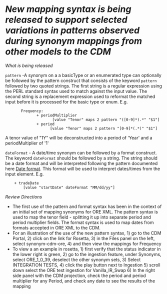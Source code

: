 # *New mapping syntax is being released to support selected variations in patterns observed during synonym mappings from other models to the CDM*

_What is being released_

`pattern` -A synonym on a a basicType or an enumerated type can optionally be followed by the pattern construct that consists of the keyword `pattern` followed by two quoted strings. 
The first string is a regular expression using the PERL standard syntax used to match against the input value. The second string is a replacement expression used to reformat the matched input before it is processed for the basic type or enum. E.g.
```
       Frequency:
              + periodMultiplier
                     [value "Tenor" maps 2 pattern "([0-9]*).*" "$1"]
              + period
					[value "Tenor" maps 2 pattern "[0-9]*(.*)" "$1"]
```
A tenor value of "1Y" will be deconstructed into a period of 'Year' and a periodMultiplier of '1'

`dateFormat` - A date/time synonym can be followed by a format construct. The keyword `dateFormat` should be followed by a string. 
The string should be a date format and will be interpreted following the pattern documented here [Date format](https://docs.oracle.com/javase/8/docs/api/java/time/format/DateTimeFormatter.html). This format will be used to interpret dates/times from the input element.
E.g.
```
	+ tradeDate
		[value "startDate" dateFormat "MM/dd/yy"]
```
_Review Directions_

 - The first use of the pattern and format syntax has been in the context of an initial set of mapping synonyms for ORE XML.  The pattern syntax is used to map the tenor field - splitting it up into separate period and period multiplier fields. The format syntax is used to map dates from formats accepted in ORE XML to the CDM. 
 - For an illustration of the use of the new pattern syntax, 1) go to the CDM Portal, 2) click on the link for Rosetta, 3) in the Files panel on the left, select synonym-cdm-ore, 4) and then view the mappings for Frequency 
 - To view a an example in rosetta, 1) first verify that the status indicator in the lower right is green, 2) go to the ingestion feature, under Synonyms, select ORE_1_0_39,  deselect the other synonym sets, 3) Select INTEGRATION TESTS, 4) click the play button next to Ingestion 5) scroll down select the ORE test ingestion for Vanilla_IR_Swap 6) In the right side panel with the CDM projection, check the period and period multiplier for any Period, and check any date to see the results of the mapping

